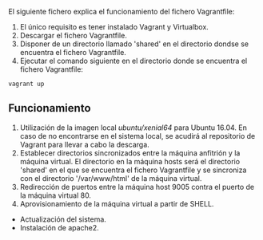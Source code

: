 El siguiente fichero explica el funcionamiento del fichero Vagrantfile:
1. El único requisito es tener instalado Vagrant y Virtualbox.
2. Descargar el fichero Vagrantfile.
3. Disponer de un directorio llamado 'shared' en el directorio dondse se encuentra el fichero Vagrantfile.
3. Ejecutar el comando siguiente en el directorio donde se encuentra el fichero Vagrantfile:

`vagrant up`

## Funcionamiento

1. Utilización de la imagen local *ubuntu/xenial64* para Ubuntu 16.04. En caso de no encontrarse en el sistema local, se acudirá al repositorio de Vagrant para llevar a cabo la descarga.
2. Establecer directorios sincronizados entre la máquina anfitrión y la máquina virtual. El directorio en la máquina hosts será el directorio 'shared' en el que se encuentra el fichero Vagrantfile y se sincroniza con el directorio '/var/www/html' de la máquina virtual.
3. Redirección de puertos entre la máquina host 9005 contra el puerto de la máquina virtual 80.
4. Aprovisionamiento de la máquina virtual a partir de SHELL.
  + Actualización del sistema.
  + Instalación de apache2.
